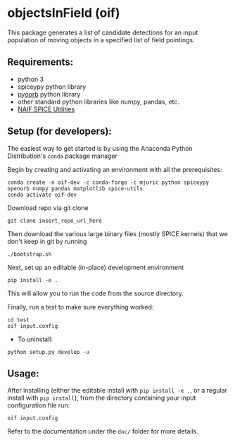 # objectsInField (oif)

This package generates a list of candidate detections for an input
population of moving objects in a specified list of field pointings.  
  
## Requirements:  

* python 3  
* spiceypy python library  
* [pyoorb](https://github.com/oorb/oorb) python library   
* other standard python libraries like numpy, pandas, etc.  
* [NAIF SPICE Utilities](https://naif.jpl.nasa.gov/naif/utilities.html)

## Setup (for developers):

The easiest way to get started is by using the Anaconda Python
Distribution's `conda` package manager

Begin by creating and activating an environment with all the prerequisites:

```
conda create -n oif-dev -c conda-forge -c mjuric python spiceypy openorb numpy pandas matplotlib spice-utils
conda activate oif-dev
```

Download repo via git clone

```
git clone insert_repo_url_here
```

Then download the various large binary files (mostly SPICE kernels) that we
don't keep in git by running

```
./bootstrap.sh
```

Next, set up an editable (in-place) development environment
```
pip install -e .
```
This will allow you to run the code from the source directory.

Finally, run a test to make sure everything worked:
```
cd test
oif input.config
```

* To uninstall:
```
python setup.py develop -u
```

## Usage:
After installing (either the editable install with `pip install -e .`, or
a regular install with `pip install`), from the directory containing your
input configuration file run:
```
oif input.config
```
Refer to the documentation under the `doc/` folder for more details.

